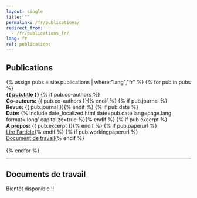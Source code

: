 ```yaml
---
layout: single
title: ""
permalink: /fr/publications/
redirect_from:
  - /fr/publications_fr/
lang: fr
ref: publications
---
```

## Publications
<div class="publications-list">
  {% assign pubs = site.publications | where:"lang","fr" %}
  {% for pub in pubs %}
    <div class="publication-item">
      <a href="{{ pub.paperurl }}"><strong>{{ pub.title }}</strong></a>
      {% if pub.co-authors %}<br><strong>Co-auteurs:</strong> {{ pub.co-authors }}{% endif %}
      {% if pub.journal %}<br><strong>Revue:</strong> {{ pub.journal }}{% endif %}
      {% if pub.date %}<br><strong>Date:</strong> {% include date_localized.html date=pub.date lang=page.lang format='long' capitalize=true %}{% endif %}
      {% if pub.excerpt %}<br><strong>A propos:</strong> {{ pub.excerpt }}{% endif %}
      {% if pub.paperurl %}<br><a href="{{ pub.paperurl }}" target="_blank">Lire l'article</a>{% endif %}
      {% if pub.workingpaperurl %}<br><a href="{{ pub.workingpaperurl | relative_url }}" target="_blank">Document de travail</a>{% endif %}
    </div>
    <br>
  {% endfor %}
</div>

<hr class="section-divider">

## Documents de travail
Bientôt disponible !!
